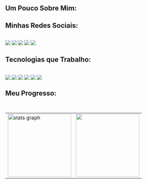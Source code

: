 ## Um Pouco Sobre Mim:

## Minhas Redes Sociais:

<div style="display: inline_block">
   <br>
   <a href=""><img src="https://img.shields.io/badge/Instagram-E4405F?style=for-the-badge&logo=instagram&logoColor=white" /></a>
   <a href=""><img src="https://img.shields.io/badge/Twitter-1DA1F2?style=for-the-badge&logo=twitter&logoColor=white" /></a>
   <a href=""><img src="https://img.shields.io/badge/Discord-7289DA?style=for-the-badge&logo=discord&logoColor=white"" /></a>
   <a href=""><img src="https://img.shields.io/badge/-LinkedIn-%230077B5?style=for-the-badge&logo=linkedin&logoColor=white" /></a>
   <a href=""><img src="https://img.shields.io/badge/-Gmail-%23333?style=for-the-badge&logo=gmail&logoColor=white" /></a>
</div>


## Tecnologias que Trabalho:

<div style="display: inline_block"><br>
  <img align="center" src="https://img.shields.io/badge/HTML5-E34F26?style=for-the-badge&logo=html5&logoColor=white">
  <img align="center" src="https://img.shields.io/badge/CSS3-1572B6?style=for-the-badge&logo=css3&logoColor=white" />
  <img align="center" src="https://img.shields.io/badge/JavaScript-323330?style=for-the-badge&logo=javascript&logoColor=F7DF1E" />
  <img align="center" src="https://img.shields.io/badge/React-20232A?style=for-the-badge&logo=react&logoColor=61DAFB" />
  <img align="center" src="https://img.shields.io/badge/Netlify-00C7B7?style=for-the-badge&logo=netlify&logoColor=white" />
  <img align="center" src="https://img.shields.io/badge/Figma-F24E1E?style=for-the-badge&logo=figma&logoColor=white" />
<!--   <img align="center" src="" /> -->
  
</div>
  
## Meu Progresso:

<br>
  
<table width:"100%">
  <tr>
    <td>
      <img src="https://github-readme-stats.vercel.app/api?username=ismael-henrique-dev&hide_title=false&hide_rank=false&bg_color=ffffff00&show_icons=true&card_width=620&include_all_commits=true&count_private=true&disable_animations=false&theme=react&locale=pt-br&hide_border=true" height="200" alt="stats graph"  />
    </td>
    <td>
      <img src="https://github-readme-stats.vercel.app/api/top-langs/?username=ismael-henrique-dev&bg_color=ffffff00&hide_border=true&locale=pt-br&card_width=380&theme=react&no-frame=true&langs_count=4" height="200" />
    </td>
  </tr>
</table>

<br>

  ##
 

